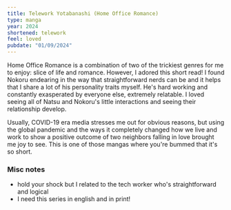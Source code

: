 ```yaml
---
title: Telework Yotabanashi (Home Office Romance) 
type: manga
year: 2024
shortened: telework
feel: loved
pubdate: "01/09/2024"
---
```


Home Office Romance is a combination of two of the trickiest genres for me to enjoy: slice of life and romance. However, I adored this short read! I found Nokoru endearing in the way that straightforward nerds can be and it helps that I share a lot of his personality traits myself. He's hard working and constantly exasperated by everyone else, extremely relatable. I loved seeing all of Natsu and Nokoru's little interactions and seeing their relationship develop.  
  
Usually, COVID-19 era media stresses me out for obvious reasons, but using the global pandemic and the ways it completely changed how we live and work to show a positive outcome of two neighbors falling in love brought me joy to see. This is one of those mangas where you're bummed that it's so short.  
  
### Misc notes

* hold your shock but I related to the tech worker who's straightforward and logical  
* I need this series in english and in print!  

